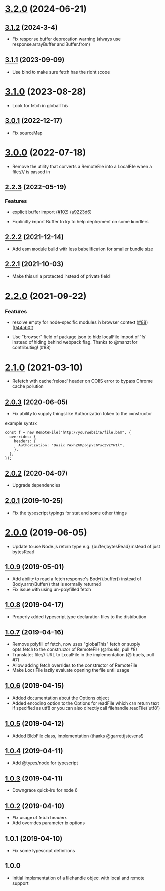 # [3.2.0](https://github.com/GMOD/generic-filehandle/compare/v3.1.2...v3.2.0) (2024-06-21)



## [3.1.2](https://github.com/GMOD/generic-filehandle/compare/v3.1.1...v3.1.2) (2024-3-4)



- Fix response.buffer deprecation warning (always use response.arrayBuffer and Buffer.from)

## [3.1.1](https://github.com/GMOD/generic-filehandle/compare/v3.1.0...v3.1.1) (2023-09-09)

- Use bind to make sure fetch has the right scope

# [3.1.0](https://github.com/GMOD/generic-filehandle/compare/v3.0.1...v3.1.0) (2023-08-28)

- Look for fetch in globalThis

## [3.0.1](https://github.com/GMOD/generic-filehandle/compare/v3.0.0...v3.0.1) (2022-12-17)

- Fix sourceMap

# [3.0.0](https://github.com/GMOD/generic-filehandle/compare/v2.2.3...v3.0.0) (2022-07-18)

- Remove the utility that converts a RemoteFile into a LocalFile when a file:/// is passed in

## [2.2.3](https://github.com/GMOD/generic-filehandle/compare/v2.2.2...v2.2.3) (2022-05-19)

### Features

- explicit buffer import ([#102](https://github.com/GMOD/generic-filehandle/issues/102)) ([a9223d6](https://github.com/GMOD/generic-filehandle/commit/a9223d65c4f19c59e86c0959c0512f2f83fd6ab0))

* Explicitly import Buffer to try to help deployment on some bundlers

## [2.2.2](https://github.com/GMOD/generic-filehandle/compare/v2.2.1...v2.2.2) (2021-12-14)

- Add esm module build with less babelification for smaller bundle size

## [2.2.1](https://github.com/GMOD/generic-filehandle/compare/v2.2.0...v2.2.1) (2021-10-03)

- Make this.url a protected instead of private field

# [2.2.0](https://github.com/GMOD/generic-filehandle/compare/v2.1.0...v2.2.0) (2021-09-22)

### Features

- resolve empty for node-specific modules in browser context ([#88](https://github.com/GMOD/generic-filehandle/issues/88)) ([044ab0f](https://github.com/GMOD/generic-filehandle/commit/044ab0f581c6937f98e309855e50f5102c0a94e8))

* Use "browser" field of package.json to hide localFile import of 'fs' instead of hiding behind webpack flag. Thanks to @manzt for contributing! (#88)

# [2.1.0](https://github.com/GMOD/generic-filehandle/compare/v2.0.3...v2.1.0) (2021-03-10)

- Refetch with cache:'reload' header on CORS error to bypass Chrome cache pollution

## [2.0.3](https://github.com/GMOD/generic-filehandle/compare/v2.0.2...v2.0.3) (2020-06-05)

- Fix ability to supply things like Authorization token to the constructor

example syntax

```
const f = new RemoteFile("http://yourwebsite/file.bam", {
  overrides: {
    headers: {
      Authorization: "Basic YWxhZGRpbjpvcGVuc2VzYW1l",
    },
  },
});
```

## [2.0.2](https://github.com/GMOD/generic-filehandle/compare/v2.0.1...v2.0.2) (2020-04-07)

- Upgrade dependencies

## [2.0.1](https://github.com/GMOD/generic-filehandle/compare/v2.0.0...v2.0.1) (2019-10-25)

- Fix the typescript typings for stat and some other things

# [2.0.0](https://github.com/GMOD/generic-filehandle/compare/v1.0.9...v2.0.0) (2019-06-05)

- Update to use Node.js return type e.g. {buffer,bytesRead} instead of just bytesRead

## [1.0.9](https://github.com/GMOD/generic-filehandle/compare/v1.0.8...v1.0.9) (2019-05-01)

- Add ability to read a fetch response's Body().buffer() instead of Body.arrayBuffer() that is normally returned
- Fix issue with using un-polyfilled fetch

## [1.0.8](https://github.com/GMOD/generic-filehandle/compare/v1.0.7...v1.0.8) (2019-04-17)

- Properly added typescript type declaration files to the distribution

## [1.0.7](https://github.com/GMOD/generic-filehandle/compare/v1.0.6...v1.0.7) (2019-04-16)

- Remove polyfill of fetch, now uses "globalThis" fetch or supply opts.fetch to the constructor of RemoteFile (@rbuels, pull #8)
- Translates file:// URL to LocalFile in the implementation (@rbuels, pull #7)
- Allow adding fetch overrides to the constructor of RemoteFile
- Make LocalFile lazily evaluate opening the file until usage

## [1.0.6](https://github.com/GMOD/generic-filehandle/compare/v1.0.5...v1.0.6) (2019-04-15)

- Added documentation about the Options object
- Added encoding option to the Options for readFile which can return text if specified as utf8 or you can also directly call filehandle.readFile('utf8')

## [1.0.5](https://github.com/cmdcolin/generic-filehandle/compare/v1.0.4...v1.0.5) (2019-04-12)

- Added BlobFile class, implementation (thanks @garrettjstevens!)

## [1.0.4](https://github.com/cmdcolin/node-filehandle/compare/v1.0.2...v1.0.4) (2019-04-11)

- Add @types/node for typescript

## [1.0.3](https://github.com/cmdcolin/node-filehandle/compare/v1.0.2...v1.0.3) (2019-04-11)

- Downgrade quick-lru for node 6

## [1.0.2](https://github.com/cmdcolin/node-filehandle/compare/v1.0.1...v1.0.2) (2019-04-10)

- Fix usage of fetch headers
- Add overrides parameter to options

## 1.0.1 (2019-04-10)

- Fix some typescript definitions

## 1.0.0

- Initial implementation of a filehandle object with local and remote support
